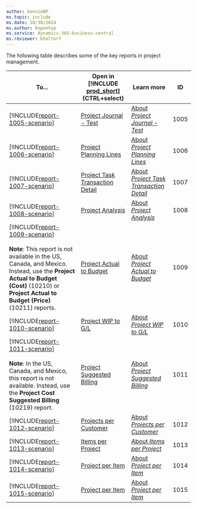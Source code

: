```yaml
---
author: kennieNP
ms.topic: include
ms.date: 10/30/2024
ms.author: kepontop
ms.service: dynamics-365-business-central
ms.reviewer: bholtorf
---
```


The following table describes some of the key reports in project management.

| To...  | Open in [!INCLUDE [prod_short](prod_short.md)] (CTRL+select) | Learn more | ID | 
| ------ | ------------------------------------------------------------ | ---------- | -- |
| [!INCLUDE[report-1005-scenario](../includes/report-1005-scenario-include.md)] | [Project Journal - Test](https://businesscentral.dynamics.com?report=1005) | [About *Project Journal - Test*](../reports/report-1005.md) | 1005 |
| [!INCLUDE[report-1006-scenario](../includes/report-1006-scenario-include.md)] | [Project Planning Lines](https://businesscentral.dynamics.com?report=1006) | [About *Project Planning Lines*](../reports/report-1006.md) | 1006 |
| [!INCLUDE[report-1007-scenario](../includes/report-1007-scenario-include.md)] | [Project Task Transaction Detail](https://businesscentral.dynamics.com?report=1007) | [About *Project Task Transaction Detail*](../reports/report-1007.md) | 1007 |
| [!INCLUDE[report-1008-scenario](../includes/report-1008-scenario-include.md)] | [Project Analysis](https://businesscentral.dynamics.com?report=1008) | [About *Project Analysis*](../reports/report-1008.md) | 1008 |
| [!INCLUDE[report-1009-scenario](../includes/report-1009-scenario-include.md)] <br><br>**Note**: This report is not available in the US, Canada, and Mexico. Instead, use the **Project Actual to Budget (Cost)** (10210) or **Project Actual to Budget (Price)** (10211) reports. | [Project Actual to Budget](https://businesscentral.dynamics.com?report=1009) | [About *Project Actual to Budget*](../reports/report-1009.md) | 1009 |
| [!INCLUDE[report-1010-scenario](../includes/report-1010-scenario-include.md)] | [Project WIP to G/L](https://businesscentral.dynamics.com?report=1010) | [About *Project WIP to G/L*](../reports/report-1010.md) | 1010 |
| [!INCLUDE[report-1011-scenario](../includes/report-1011-scenario-include.md)] <br><br>**Note**: In the US, Canada, and Mexico, this report is not available. Instead, use the **Project Cost Suggested Billing** (10219) report. | [Project Suggested Billing](https://businesscentral.dynamics.com?report=1011) | [About *Project Suggested Billing*](../reports/report-1011.md) | 1011 |
| [!INCLUDE[report-1012-scenario](../includes/report-1012-scenario-include.md)] | [Projects per Customer](https://businesscentral.dynamics.com?report=1012) | [About *Projects per Customer*](../reports/report-1012.md) | 1012 |
| [!INCLUDE[report-1013-scenario](../includes/report-1013-scenario-include.md)] | [Items per Project](https://businesscentral.dynamics.com?report=1013) | [About *Items per Project*](../reports/report-1013.md) | 1013 |
| [!INCLUDE[report-1014-scenario](../includes/report-1014-scenario-include.md)] | [Project per Item](https://businesscentral.dynamics.com?report=1014) | [About *Project per Item*](../reports/report-1014.md) | 1014 |
| [!INCLUDE[report-1015-scenario](../includes/report-1015-scenario-include.md)] | [Project per Item](https://businesscentral.dynamics.com?report=1015) | [About *Project per Item*](../reports/report-1015.md) | 1015 |



<!-- remove after 2025-01-01

| Report | Description | Id | 
|---------|---------|---------|
| [Project Analysis](https://businesscentral.dynamics.com?report=1008)|Analyzes your project by using settings that you specify. For example, you can create a report that shows you the budgeted prices, usage prices, and billable prices, and then compares the three sets of prices.<br>Use a combination of the available **Amount** fields to create your own analysis. For each field, select one of the following prices, costs, or profit values: Schedule, Usage, Contract, and Invoiced. <br>Select whether the currency is specified in Local Currency or Foreign Currency. |1008|
| [Project Planning Lines](https://businesscentral.dynamics.com?report=1006) |This report shows the different  planning and project task lines – including the line type, quantities, unit of measure, total costs, etc.|1006|
| [Project Actual to Budget](https://businesscentral.dynamics.com?report=1009)|Compares scheduled and usage amounts for selected projects. All lines of the selected job show quantity, total cost, and line amount. <br>This report is intended for completed jobs, although you can use it at any time during a job.<br>In the US, Canada, and Mexico, this report is not available. Instead, use the **Project Actual to Budget (Cost)** (10210) or **Project Actual to Budget (Price)** (10211) reports.|1009|
| [Project Suggested Billing](https://businesscentral.dynamics.com?report=1011)|Shows a list of all projects, grouped by customer, how much the customer has already been invoiced, and how much remains to be invoiced, that is, the suggested billing. <br>In the US, Canada, and Mexico, this report is not available. Instead, use the **Project Cost Suggested Billing** (10219) report.|1011|
| [Projects per Customer](https://businesscentral.dynamics.com?report=1012)|Shows a list of all projects, grouped by customer. It allows you to compare the scheduled price, the percentage of completion, the invoiced price, and the percentage of invoiced amounts for each **Bill-to Customer**.|1012|
| [Items per Project](https://businesscentral.dynamics.com?report=1013)|An overview about the used items in a project. Depending on the report that you want to use to get an overview about the planned items for a project, you can set an additional filter. The report shows the relevant items and an accumulated value about the costs.|1013|
| [Project per Item](https://businesscentral.dynamics.com?report=1014) |An overview about the used items in a project. Depending on the report that you want to use to get an overview about the planned items for a project, you can set an additional filter. The report shows the relevant items and an accumulated value about the costs.|1014|
| [Project Transaction Detail](https://businesscentral.dynamics.com?report=1007) |This report will give you an overview over the posted project tasks like resources and items. Includes a detailed information about the total costs and total prices plus an information concerning line discounts,and so on. The report shows data from the project ledger entries.|1007|
| [Project WIP to G/L](https://businesscentral.dynamics.com?report=1010) |Shows the value of work in process on the projects that you select compared to the amount that has been posted in the general ledger.|1010|
-->
